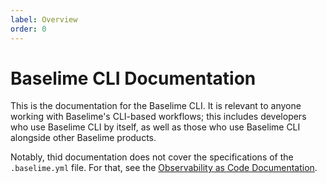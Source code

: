 ```yaml
---
label: Overview
order: 0
---
```


# Baselime CLI Documentation

This is the documentation for the Baselime CLI. It is relevant to anyone working with Baselime's CLI-based workflows; this includes developers who use Baselime CLI by itself, as well as those who use Baselime CLI alongside other Baselime products.

Notably, thid documentation does not cover the specifications of the `.baselime.yml` file. For that, see the [Observability as Code Documentation](../observability-as-code/overview.md).

